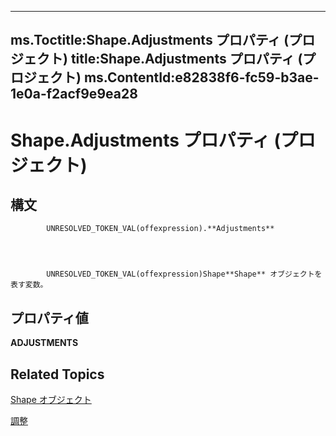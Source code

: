 
---
ms.Toctitle:Shape.Adjustments プロパティ (プロジェクト)
title:Shape.Adjustments プロパティ (プロジェクト)
ms.ContentId:e82838f6-fc59-b3ae-1e0a-f2acf9e9ea28
---
# Shape.Adjustments プロパティ (プロジェクト)





## 構文

            UNRESOLVED_TOKEN_VAL(offexpression).**Adjustments**




            UNRESOLVED_TOKEN_VAL(offexpression)Shape**Shape** オブジェクトを表す変数。



## プロパティ値
**ADJUSTMENTS**



## Related Topics

[Shape オブジェクト](d2b32bcd-5595-a4a7-9772-feb25fd0103a.md)

[調整](http://msdn.microsoft.com/en-us/library/office/ff838852(v=office.15))




